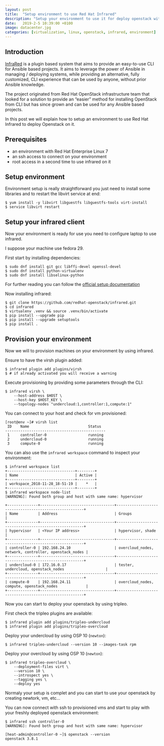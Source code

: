 ```yaml
---
layout: post
title:  "Setup environment to use Red Hat Infrared"
description: "Setup your environment to use it for deploy openstack with Red Hat Infrared"
date:   2019-2-5 10:39:00 +0100
image: datacenter.jpg
categories: [virtualization, linux, openstack, infrared, environment]
---
```

## Introduction
[InfraRed](https://infrared.readthedocs.io/en/stable/index.html) is a plugin based system that aims to provide an easy-to-use CLI for Ansible based projects.
It aims to leverage the power of Ansible in managing / deploying systems,
while providing an alternative, fully customized, CLI experience that can be used by anyone,
without prior Ansible knowledge.

The project originated from Red Hat OpenStack infrastructure team that looked for a solution to
provide an “easier” method for installing OpenStack from CLI but has since grown and can be
used for any Ansible based projects.

In this post we will explain how to setup an environment to use Red Hat Infrared
to deploy Openstack on it.

## Prerequisites
- an environment with Red Hat Enterprise Linux 7
- an ssh access to connect on your environment
- root access in a second time to use infrared on it

## Setup environment

Environment setup is really straightforward you just need to install
some libraries and to restart the libvirt service at end:

```shell
$ yum install -y libvirt libguestfs libguestfs-tools virt-install
$ service libvirt restart
```

## Setup your infrared client

Now your environment is ready for use you need to configure laptop
to use infrared.

I suppose your machine use fedora 29.

First start by installing dependencies:
```shell
$ sudo dnf install git gcc libffi-devel openssl-devel
$ sudo dnf install python-virtualenv
$ sudo dnf install libselinux-python
```

For further reading you can follow the [official setup documentation](https://infrared.readthedocs.io/en/stable/setup.html)

Now installing infrared:

```shell
$ git clone https://github.com/redhat-openstack/infrared.git
$ cd infrared
$ virtualenv .venv && source .venv/bin/activate
$ pip install --upgrade pip
$ pip install --upgrade setuptools
$ pip install .
```

## Provision your environment

Now we will to provision machines on your environment by using infrared.

Ensure to have the virsh plugin added:
```shell
$ infrared plugin add plugins/virsh
$ # if already activated you will receive a warning
```

Execute provisioning by providing some parameters through the CLI:
```shell
$ infrared virsh \
    --host-address $HOST \
    --host-key $HOST_KEY \
    --topology-nodes "undercloud:1,controller:1,compute:1"
```

You can connect to your host and check for vm provisioned:
```
[root@env ~]# virsh list
 ID    Name                           Status
----------------------------------------------
 1     controller-0                   running
 2     undercloud-0                   running
 3     compute-0                      running
``` 

You can also use the `infrared workspace` command to inspect
your environment:

```
$ infrared workspace list
+-------------------------------+--------+
| Name                          | Active |
+-------------------------------+--------+
| workspace_2018-11-28_18-51-19 |    *   |
+-------------------------------+--------+
$ infrared workspace node-list
[WARNING]: Found both group and host with same name: hypervisor

+--------------+----------------------------------+-------------------------------------------------------+
| Name         | Address                          | Groups                                                |
+--------------+----------------------------------+-------------------------------------------------------+
| hypervisor   | <Your IP address>                | hypervisor, shade                                     |
+--------------+----------------------------------+-------------------------------------------------------+
| controller-0 | 192.168.24.10                    | overcloud_nodes, network, controller, openstack_nodes |
+--------------+----------------------------------+-------------------------------------------------------+
| undercloud-0 | 172.16.0.17                      | tester, undercloud, openstack_nodes                   |
+--------------+----------------------------------+-------------------------------------------------------+
| compute-0    | 192.168.24.11                    | overcloud_nodes, compute, openstack_nodes             |
+--------------+----------------------------------+-------------------------------------------------------+
```

Now you can start to deploy your openstack by using tripleo.

First check the tripleo plugins are available:
```
$ infrared plugin add plugins/tripleo-undercloud
$ infrared plugin add plugins/tripleo-overcloud
```

Deploy your undercloud by using OSP 10 (`newton`):
```
$ infrared tripleo-undercloud --version 10 --images-task rpm
```

Deploy your overcloud by using OSP 10 (`newton`):
```shell
$ infrared tripleo-overcloud \
    --deployment-files virt \
    --version 10 \
    --introspect yes \
    --tagging yes \
    --deploy yes
```

Normaly your setup is complet and you can start to use your openstack by creating newtork, vm, etc...

You can now connect with ssh to provisioned vms and start to play with your freshly deployed openstack environment:

```shell
$ infrared ssh controller-0
[WARNING]: Found both group and host with same name: hypervisor

[heat-admin@controller-0 ~]$ openstack --version
openstack 3.8.1
```
